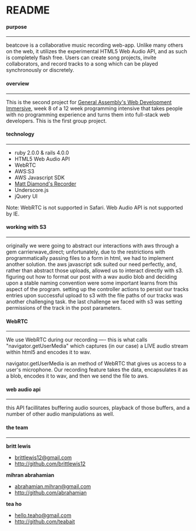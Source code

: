 # README

#### purpose
****
beatcove is a collaborative music recording web-app. Unlike many others on the web, it utilizes the experimental HTML5 Web Audio API, and as such is completely flash free. Users can create song projects, invite collaborators, and record tracks to a song which can be played synchronously or discretely.

#### overview
****
This is the second project for [General Assembly's Web Development Immersive](https://generalassemb.ly/education/web-development-immersive), week 8 of a 12 week programming intensive that takes people with no programming experience and turns them into full-stack web developers. This is the first group project.

#### technology
****
* ruby 2.0.0 & rails 4.0.0
* HTML5 Web Audio API
* WebRTC
* AWS:S3
* AWS Javascript SDK
* [Matt Diamond's Recorder](https://github.com/mattdiamond/Recorderjs)
* Underscore.js
* jQuery UI

Note: WebRTC is not supported in Safari. Web Audio API is not supported by IE. 

#### working with S3
****
originally we were going to abstract our interactions with aws through a gem carrierwave_direct; unfortunately, due to the restrictions with programmatically passing files to a form in html, we had to implement another solution. the aws javascript sdk suited our need perfectly, and, rather than abstract those uploads, allowed us to interact directly with s3. figuring out how to format our post with a wav audio blob and deciding upon a stable naming convention were some important learns from this aspect of the program. setting up the controller actions to persist our tracks entries upon successful upload to s3 with the file paths of our tracks was another challenging task. the last challenge we faced with s3 was setting permissions of the track in the post parameters.

#### WebRTC
****
We use WebRTC during our recording —- this is what calls "navigator.getUserMedia" which captures (in our case) a LIVE audio stream within html5 and encodes it to wav.

navigator.getUserMedia is an method of WebRTC that gives us access to a user's microphone. Our recording feature takes the data, encapsulates it as a blob, encodes it to wav, and then we send the file to aws.

#### web audio api
****
this API facillitates buffering audio sources, playback of those buffers, and a number of other audio manipulations as well.  

#### the team
****
**britt lewis**

* brittlewis12@gmail.com
* <http://github.com/brittlewis12>

**mihran abrahamian**

* abrahamian.mihran@gmail.com
* <http://github.com/abrahamian>

**tea ho**

* hello.teaho@gmail.com
* <http://github.com/teabait>
